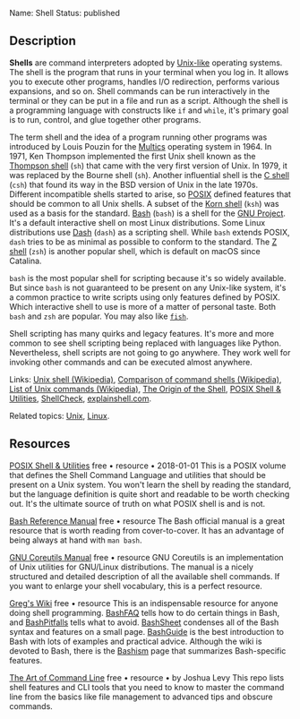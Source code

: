 Name: Shell
Status: published

## Description

**Shells** are command interpreters adopted by [Unix-like](https://en.wikipedia.org/wiki/Unix-like) operating systems. The shell is the program that runs in your terminal when you log in. It allows you to execute other programs, handles I/O redirection, performs various expansions, and so on. Shell commands can be run interactively in the terminal or they can be put in a file and run as a script. Although the shell is a programming language with constructs like `if` and `while`, it's primary goal is to run, control, and glue together other programs.

The term shell and the idea of a program running other programs was introduced by Louis Pouzin for the [Multics](https://en.wikipedia.org/wiki/Multics) operating system in 1964. In 1971, Ken Thompson implemented the first Unix shell known as the [Thompson shell](https://en.wikipedia.org/wiki/Thompson_shell) (`sh`) that came with the very first version of Unix. In 1979, it was replaced by the Bourne shell (`sh`). Another influential shell is the [C shell](https://en.wikipedia.org/wiki/C_shell) (`csh`) that found its way in the BSD version of Unix in the late 1970s. Different incompatible shells started to arise, so [POSIX](https://en.wikipedia.org/wiki/POSIX) defined features that should be common to all Unix shells. A subset of the [Korn shell](https://en.wikipedia.org/wiki/KornShell) (`ksh`) was used as a basis for the standard. [Bash](https://en.wikipedia.org/wiki/Bash_(Unix_shell)) (`bash`) is a shell for the [GNU Project](https://en.wikipedia.org/wiki/GNU_Project "GNU Project"). It's a default interactive shell on most Linux distributions. Some Linux distributions use [Dash](https://en.wikipedia.org/wiki/Almquist_shell#dash) (`dash`) as a scripting shell. While `bash` extends POSIX, `dash` tries to be as minimal as possible to conform to the standard. The [Z shell](https://en.wikipedia.org/wiki/Z_shell) (`zsh`) is another popular shell, which is default on macOS since Catalina.

`bash` is the most popular shell for scripting because it's so widely available. But since `bash` is not guaranteed to be present on any Unix-like system, it's a common practice to write scripts using only features defined by POSIX. Which interactive shell to use is more of a matter of personal taste. Both `bash` and `zsh` are popular. You may also like [`fish`](https://en.wikipedia.org/wiki/Fish_(Unix_shell)).

Shell scripting has many quirks and legacy features. It's more and more common to see shell scripting being replaced with languages like Python. Nevertheless, shell scripts are not going to go anywhere. They work well for invoking other commands and can be executed almost anywhere.

Links: [Unix shell (Wikipedia)](https://en.wikipedia.org/wiki/Unix_shell), [Comparison of command shells (Wikipedia)](https://en.wikipedia.org/wiki/Comparison_of_command_shells), [List of Unix commands (Wikipedia)](https://en.wikipedia.org/wiki/List_of_Unix_commands), [The Origin of the Shell](https://multicians.org/shell.html), [POSIX Shell & Utilities](https://pubs.opengroup.org/onlinepubs/9699919799/), [ShellCheck](https://github.com/koalaman/shellcheck), [explainshell.com](https://explainshell.com/).

Related topics: [Unix](/topics/unix/), [Linux](/topics/linux/).

## Resources

[POSIX Shell & Utilities](https://pubs.opengroup.org/onlinepubs/9699919799/)
free • resource • 2018-01-01
This is a POSIX volume that defines the Shell Command Language and utilities that should be present on a Unix system. You won't learn the shell by reading the standard, but the language definition is quite short and readable to be worth checking out. It's the ultimate source of truth on what POSIX shell is and is not.

[Bash Reference Manual](https://www.gnu.org/savannah-checkouts/gnu/bash/manual/bash.html)
free • resource
The Bash official manual is a great resource that is worth reading from cover-to-cover. It has an advantage of being always at hand with `man bash`.

[GNU Coreutils Manual](https://www.gnu.org/software/coreutils/manual/coreutils.html)
free • resource
GNU Coreutils is an implementation of Unix utilities for GNU/Linux distributions. The manual is a nicely structured and detailed description of all the available shell commands. If you want to enlarge your shell vocabulary, this is a perfect resource.

[Greg's Wiki](https://mywiki.wooledge.org/EnglishFrontPage)
free • resource
This is an indispensable resource for anyone doing shell programming. [BashFAQ](https://mywiki.wooledge.org/BashFAQ) tells how to do certain things in Bash, and [BashPitfalls](https://mywiki.wooledge.org/BashPitfalls) tells what to avoid. [BashSheet](https://mywiki.wooledge.org/BashSheet) condenses all of the Bash syntax and features on a small page. [BashGuide](https://mywiki.wooledge.org/BashGuide) is the best introduction to Bash with lots of examples and practical advice. Although the wiki is devoted to Bash, there is the [Bashism](https://mywiki.wooledge.org/Bashism) page that summarizes Bash-specific features.

[The Art of Command Line](https://github.com/jlevy/the-art-of-command-line)
free • resource • by Joshua Levy
This repo lists shell features and CLI tools that you need to know to master the command line from the basics like file management to advanced tips and obscure commands.
